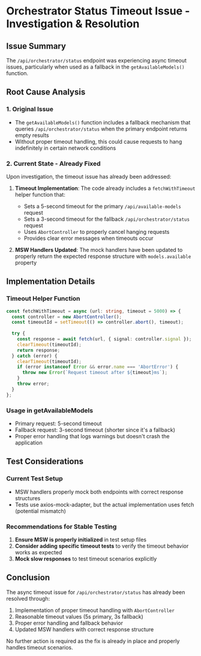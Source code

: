 # Orchestrator Status Timeout Issue - Investigation & Resolution

## Issue Summary
The `/api/orchestrator/status` endpoint was experiencing async timeout issues, particularly when used as a fallback in the `getAvailableModels()` function.

## Root Cause Analysis

### 1. Original Issue
- The `getAvailableModels()` function includes a fallback mechanism that queries `/api/orchestrator/status` when the primary endpoint returns empty results
- Without proper timeout handling, this could cause requests to hang indefinitely in certain network conditions

### 2. Current State - Already Fixed
Upon investigation, the timeout issue has already been addressed:

1. **Timeout Implementation**: The code already includes a `fetchWithTimeout` helper function that:
   - Sets a 5-second timeout for the primary `/api/available-models` request
   - Sets a 3-second timeout for the fallback `/api/orchestrator/status` request
   - Uses `AbortController` to properly cancel hanging requests
   - Provides clear error messages when timeouts occur

2. **MSW Handlers Updated**: The mock handlers have been updated to properly return the expected response structure with `models.available` property

## Implementation Details

### Timeout Helper Function
```typescript
const fetchWithTimeout = async (url: string, timeout = 5000) => {
  const controller = new AbortController();
  const timeoutId = setTimeout(() => controller.abort(), timeout);
  
  try {
    const response = await fetch(url, { signal: controller.signal });
    clearTimeout(timeoutId);
    return response;
  } catch (error) {
    clearTimeout(timeoutId);
    if (error instanceof Error && error.name === 'AbortError') {
      throw new Error(`Request timeout after ${timeout}ms`);
    }
    throw error;
  }
};
```

### Usage in getAvailableModels
- Primary request: 5-second timeout
- Fallback request: 3-second timeout (shorter since it's a fallback)
- Proper error handling that logs warnings but doesn't crash the application

## Test Considerations

### Current Test Setup
- MSW handlers properly mock both endpoints with correct response structures
- Tests use axios-mock-adapter, but the actual implementation uses fetch (potential mismatch)

### Recommendations for Stable Testing
1. **Ensure MSW is properly initialized** in test setup files
2. **Consider adding specific timeout tests** to verify the timeout behavior works as expected
3. **Mock slow responses** to test timeout scenarios explicitly

## Conclusion

The async timeout issue for `/api/orchestrator/status` has already been resolved through:
1. Implementation of proper timeout handling with `AbortController`
2. Reasonable timeout values (5s primary, 3s fallback)
3. Proper error handling and fallback behavior
4. Updated MSW handlers with correct response structure

No further action is required as the fix is already in place and properly handles timeout scenarios.